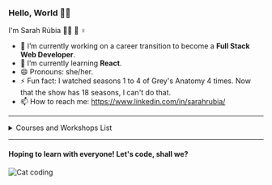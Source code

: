 ### Hello, World 👋🏾

I'm Sarah Rúbia
✊🏾 🌈 ♀


- 🔭 I’m currently working on a career transition to become a **Full Stack Web Developer**.
- 🌱 I’m currently learning **React**.
- 😄 Pronouns: she/her.
- ⚡ Fun fact: I watched seasons 1 to 4 of Grey's Anatomy 4 times. Now that the show has 18 seasons, I can't do that.
- 📫 How to reach me: https://www.linkedin.com/in/sarahrubia/
              

<hr>

<details>
  <summary>Courses and Workshops List</summary>
  
  | **Course/Workshop**                       | **Place**                     | **Hours** |
  |---------------------------------------|---------------------------|-------|
  | Module 3: Client Side Language and Professional Profile Construction  | Newtab Academy            | 80    |
  | Module 2: Web Base and Behavioral Profile                             | Newtab Academy            | 48    |
  | Responsive Web Design Certification                                   | FreeCodeCamp              | 300   |
  | PicPro Project - HTML, CSS and JS                                     | PicPay and Kenzie Academy | 30    |
  | Module 1: Prep + Welcome to Dev World                                 | Newtab Academy            | 12    |
  | Introduction to Data Science                                          | Data Science Academy      | 8     |

</details>

<hr>

#### Hoping to learn with everyone! Let's code, shall we?

![Cat coding](https://media1.giphy.com/media/pOKrXLf9N5g76/giphy.gif)
  
<!--
**sarahrubia/sarahrubia** is a ✨ _special_ ✨ repository because its `README.md` (this file) appears on your GitHub profile.

Here are some ideas to get you started:

- 🔭 I’m currently working on ...
- 🌱 I’m currently learning ...
- 👯 I’m looking to collaborate on ...
- 🤔 I’m looking for help with ...
- 💬 Ask me about ...
- 📫 How to reach me: ...
- 😄 Pronouns: ...
- ⚡ Fun fact: ...
-->
